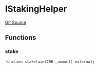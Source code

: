 # IStakingHelper
[Git Source](https://github.com/KlimaDAO/klimadao-solidity/blob/36109e4551048e978d232da5905a9cf6eaf3e3e2/src/retirement_v1/interfaces/IStakingHelper.sol)


## Functions
### stake


```solidity
function stake(uint256 _amount) external;
```


